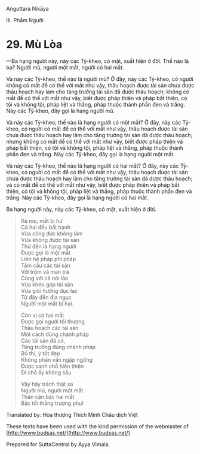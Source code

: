 Aṅguttara Nikāya

III. Phẩm Người

# 29. Mù Lòa

—Ba hạng người này, này các Tỷ-kheo, có mặt, xuất hiện ở đời. Thế nào là ba? Người mù, người một mắt, người có hai mắt.

Và này các Tỷ-kheo, thế nào là người mù? Ở đây, này các Tỷ-kheo, có người không có mắt để có thể với mắt như vậy, thâu hoạch được tài sản chưa được thâu hoạch hay làm cho tăng trưởng tài sản đã được thâu hoạch; không có mắt để có thể với mắt như vậy, biết được pháp thiện và pháp bất thiện, có tội và không tội, pháp liệt và thắng, pháp thuộc thành phần đen và trắng. Này các Tỷ-kheo, đây gọi là hạng người mù.

Và này các Tỷ-kheo, thế nào là hạng người có một mắt? Ở đây, này các Tỷ-kheo, có người có mắt để có thể với mắt như vậy, thâu hoạch được tài sản chưa được thâu hoạch hay làm cho tăng trưởng tài sản đã được thâu hoạch; nhưng không có mắt để có thể với mắt như vậy, biết được pháp thiện và pháp bất thiện, có tội và không tội, pháp liệt và thắng, pháp thuộc thành phần đen và trắng. Này các Tỷ-kheo, đây gọi là hạng người một mắt.

Và này các Tỷ-kheo, thế nào là hạng người có hai mắt? Ở đây, này các Tỷ-kheo, có người có mắt để có thể với mắt như vậy, thâu hoạch được tài sản chưa được thâu hoạch hay làm cho tăng trưởng tài sản đã được thâu hoạch; và có mắt để có thể với mắt như vậy, biết được pháp thiện và pháp bất thiện, có tội và không tội, pháp liệt và thắng, pháp thuộc thành phần đen và trắng. Này các Tỷ-kheo, đây gọi là hạng người có hai mắt.

Ba hạng người này, này các Tỷ-kheo, có mặt, xuất hiện ở đời.

> Kẻ mù, mắt bị hư  
> Cả hai đều bất hạnh  
> Vừa công đức không làm  
> Vừa không được tài sản  
> Thứ đến là hạng người  
> Ðược gọi là một mắt  
> Liên hệ pháp phi pháp  
> Tầm cầu các tài sản  
> Với trộm và man trá  
> Cùng với cả nói láo  
> Vừa khéo góp tài sản  
> Vừa giỏi hưởng dục lạc  
> Từ đây đến địa ngục  
> Người một mắt bị hại.
> 
> Còn vị có hai mắt  
> Ðược gọi người tối thượng  
> Thâu hoạch các tài sản  
> Một cách đúng chánh pháp  
> Các tài sản đã có,  
> Tăng trưởng đúng chánh pháp  
> Bố thí, ý tốt đẹp  
> Không phân vân ngập ngừng  
> Ðược sanh chỗ hiền thiện  
> Ði chỗ ấy không sầu
> 
> Vậy hãy tránh thật xa  
> Người mù, người một mắt  
> Thân cận bậc hai mắt  
> Bậc tối thắng trượng phu!

Translated by: Hòa thượng Thích Minh Châu dịch Việt

These texts have been used with the kind permission of the webmaster of [http://www.budsas.net/](http://www.budsas.net/)

Prepared for SuttaCentral by Ayya Vimala.